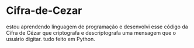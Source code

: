 # Cifra-de-Cezar
estou aprendendo linguagem de programação e desenvolvi esse código da Cifra de Cézar que criptografa e descriptografa uma mensagem que o usuário digitar. tudo feito em Python.
